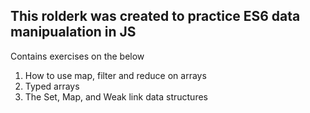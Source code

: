 <h2>This rolderk was created to practice ES6 data manipualation in JS</h2>
<p>Contains exercises on the below</p>
<ol>
<li>How to use map, filter and reduce on arrays</li>
<li>Typed arrays</li>
<li>The Set, Map, and Weak link data structures</li>
</ol>
